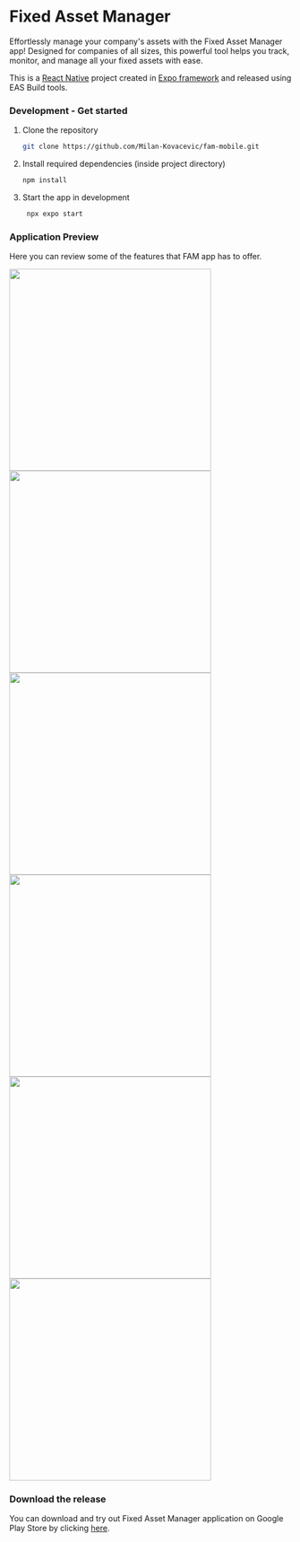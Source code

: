 # Fixed Asset Manager

Effortlessly manage your company's assets with the Fixed Asset Manager app! Designed for companies of all sizes, this powerful tool helps you track, monitor, and manage all your fixed assets with ease.

This is a [React Native](https://reactnative.dev/) project created in [Expo framework](https://expo.dev) and released using EAS Build tools.

### Development - Get started

1. Clone the repository

   ```bash
   git clone https://github.com/Milan-Kovacevic/fam-mobile.git
   ```
   
2. Install required dependencies (inside project directory)

   ```bash
   npm install
   ```

3. Start the app in development

   ```bash
    npx expo start
   ```
   
### Application Preview

Here you can review some of the features that FAM app has to offer.

<img src="https://github.com/user-attachments/assets/d493dddf-6380-45bc-8479-ea21c16850c1" width="360">
<img src="https://github.com/user-attachments/assets/4d016b9d-2d3a-414a-955d-adca330bd169" width="360">
<img src="https://github.com/user-attachments/assets/c124a6c4-7835-416c-b84a-4277d11e33b8" width="360">
<img src="https://github.com/user-attachments/assets/afc3c5b8-a5e7-4306-9796-d409b45b2f46" width="360">
<img src="https://github.com/user-attachments/assets/db3923ae-3036-4071-850b-79e474889269" width="360">
<img src="https://github.com/user-attachments/assets/57b73660-f113-44c7-92a1-98c34a79da03" width="360">

### Download the release

You can download and try out Fixed Asset Manager application on Google Play Store by clicking [here](https://play.google.com/).
